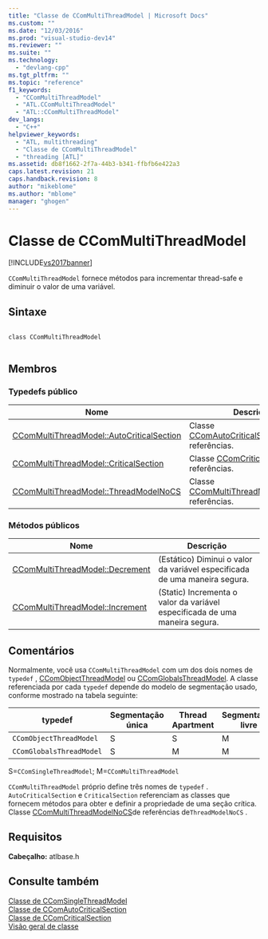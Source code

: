 ```yaml
---
title: "Classe de CComMultiThreadModel | Microsoft Docs"
ms.custom: ""
ms.date: "12/03/2016"
ms.prod: "visual-studio-dev14"
ms.reviewer: ""
ms.suite: ""
ms.technology: 
  - "devlang-cpp"
ms.tgt_pltfrm: ""
ms.topic: "reference"
f1_keywords: 
  - "CComMultiThreadModel"
  - "ATL.CComMultiThreadModel"
  - "ATL::CComMultiThreadModel"
dev_langs: 
  - "C++"
helpviewer_keywords: 
  - "ATL, multithreading"
  - "Classe de CComMultiThreadModel"
  - "threading [ATL]"
ms.assetid: db8f1662-2f7a-44b3-b341-ffbfb6e422a3
caps.latest.revision: 21
caps.handback.revision: 8
author: "mikeblome"
ms.author: "mblome"
manager: "ghogen"
---
```

# Classe de CComMultiThreadModel
[!INCLUDE[vs2017banner](../../assembler/inline/includes/vs2017banner.md)]

`CComMultiThreadModel` fornece métodos para incrementar thread\-safe e diminuir o valor de uma variável.  
  
## Sintaxe  
  
```  
  
class CComMultiThreadModel  
  
```  
  
## Membros  
  
### Typedefs público  
  
|Nome|Descrição|  
|----------|---------------|  
|[CComMultiThreadModel::AutoCriticalSection](../Topic/CComMultiThreadModel::AutoCriticalSection.md)|Classe [CComAutoCriticalSection](../../atl/reference/ccomautocriticalsection-class.md)das referências.|  
|[CComMultiThreadModel::CriticalSection](../Topic/CComMultiThreadModel::CriticalSection.md)|Classe [CComCriticalSection](../Topic/CComCriticalSection%20Class.md)das referências.|  
|[CComMultiThreadModel::ThreadModelNoCS](../Topic/CComMultiThreadModel::ThreadModelNoCS.md)|Classe [CComMultiThreadModelNoCS](../Topic/CComMultiThreadModelNoCS%20Class.md)das referências.|  
  
### Métodos públicos  
  
|Nome|Descrição|  
|----------|---------------|  
|[CComMultiThreadModel::Decrement](../Topic/CComMultiThreadModel::Decrement.md)|\(Estático\) Diminui o valor da variável especificada de uma maneira segura.|  
|[CComMultiThreadModel::Increment](../Topic/CComMultiThreadModel::Increment.md)|\(Static\) Incrementa o valor da variável especificada de uma maneira segura.|  
  
## Comentários  
 Normalmente, você usa `CComMultiThreadModel` com um dos dois nomes de `typedef` , [CComObjectThreadModel](../Topic/CComObjectThreadModel.md) ou [CComGlobalsThreadModel](../Topic/CComGlobalsThreadModel.md).  A classe referenciada por cada `typedef` depende do modelo de segmentação usado, conforme mostrado na tabela seguinte:  
  
|typedef|Segmentação única|Thread Apartment|Segmentação livre|  
|-------------|-----------------------|----------------------|-----------------------|  
|`CComObjectThreadModel`|S|S|M|  
|`CComGlobalsThreadModel`|S|M|M|  
  
 S\=`CComSingleThreadModel`; M\=`CComMultiThreadModel`  
  
 `CComMultiThreadModel` próprio define três nomes de `typedef` .  `AutoCriticalSection` e `CriticalSection` referenciam as classes que fornecem métodos para obter e definir a propriedade de uma seção crítica.  Classe [CComMultiThreadModelNoCS](../Topic/CComMultiThreadModelNoCS%20Class.md)de referências de`ThreadModelNoCS` .  
  
## Requisitos  
 **Cabeçalho:** atlbase.h  
  
## Consulte também  
 [Classe de CComSingleThreadModel](../../atl/reference/ccomsinglethreadmodel-class.md)   
 [Classe de CComAutoCriticalSection](../../atl/reference/ccomautocriticalsection-class.md)   
 [Classe de CComCriticalSection](../Topic/CComCriticalSection%20Class.md)   
 [Visão geral de classe](../../atl/atl-class-overview.md)